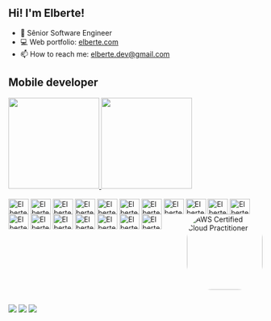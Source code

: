 ## Hi! I'm Elberte!

- 🤔 Sênior Software Engineer
- 💻 Web portfolio: [elberte.com](https://elberte.com)
- 📫 How to reach me: elberte.dev@gmail.com

## Mobile developer

<div style="display: inline-block;">
  <a href="https://github.com/oElberte">
    <img height="180em" src="https://github-readme-stats.vercel.app/api?username=oElberte&show_icons=true&theme=dark&include_all_commits=true&count_private=true"/>
    <img height="180em" src="https://github-readme-stats.vercel.app/api/top-langs/?username=oElberte&layout=compact&langs_count=7&theme=dark"/>
  </a>
</div>

<div style="display: inline-block"><br>
  <img align="center" alt="Elberte-Flutter" height="30" width="40" src="https://cdn.jsdelivr.net/gh/devicons/devicon/icons/flutter/flutter-original.svg">

  <img align="center" alt="Elberte-Dart" height="30" width="40" src="https://cdn.jsdelivr.net/gh/devicons/devicon@latest/icons/dart/dart-original.svg" />

  <img align="center" alt="Elberte-Swift" height="30" width="40" src="https://cdn.jsdelivr.net/gh/devicons/devicon/icons/swift/swift-original.svg">
  
  <img align="center" alt="Elberte-TypeScript" height="30" width="40" src="https://cdn.jsdelivr.net/gh/devicons/devicon@latest/icons/typescript/typescript-original.svg" />
  
  <img align="center" alt="Elberte-JavaScript" height="30" width="40" src="https://cdn.jsdelivr.net/gh/devicons/devicon@latest/icons/javascript/javascript-original.svg" />

  <img align="center" alt="Elberte-Svelte" height="30" width="40" src="https://cdn.jsdelivr.net/gh/devicons/devicon@latest/icons/svelte/svelte-original.svg" />

  <img align="center" alt="Elberte-NodeJS" height="30" width="40" src="https://cdn.jsdelivr.net/gh/devicons/devicon@latest/icons/nodejs/nodejs-original.svg" />
  
  <img align="center" alt="Elberte-NestJS" height="30" width="40" src="https://cdn.jsdelivr.net/gh/devicons/devicon@latest/icons/nestjs/nestjs-original.svg" />

  <img align="center" alt="Elberte-Golang" height="30" width="40" src="https://cdn.jsdelivr.net/gh/devicons/devicon@latest/icons/go/go-original-wordmark.svg" />
  
  <img align="center" alt="Elberte-PostgreSQL" height="30" width="40" src="https://cdn.jsdelivr.net/gh/devicons/devicon@latest/icons/postgresql/postgresql-original.svg" />

  <img align="center" alt="Elberte-MySQL" height="30" width="40" src="https://cdn.jsdelivr.net/gh/devicons/devicon@latest/icons/mysql/mysql-original.svg" />

  <img align="center" alt="Elberte-SQLite" height="30" width="40" src="https://cdn.jsdelivr.net/gh/devicons/devicon/icons/sqlite/sqlite-original.svg">

  <img align="center" alt="Elberte-Prisma" height="30" width="40" src="https://cdn.jsdelivr.net/gh/devicons/devicon@latest/icons/prisma/prisma-original.svg" />

  <img align="center" alt="Elberte-Firebase" height="30" width="40" src="https://cdn.jsdelivr.net/gh/devicons/devicon@latest/icons/firebase/firebase-original.svg" />
          
  <img align="center" alt="Elberte-AWS" height="30" width="40" src="https://cdn.jsdelivr.net/gh/devicons/devicon@latest/icons/amazonwebservices/amazonwebservices-original-wordmark.svg" />
          
  <img align="center" alt="Elberte-GoogleCloud" height="30" width="40" src="https://cdn.jsdelivr.net/gh/devicons/devicon@latest/icons/googlecloud/googlecloud-original.svg" />

  <img align="center" alt="Elberte-Docker" height="30" width="40" src="https://cdn.jsdelivr.net/gh/devicons/devicon@latest/icons/docker/docker-original.svg" />

  <img align="center" alt="Elberte-Vitest" height="30" width="40" src="https://cdn.jsdelivr.net/gh/devicons/devicon@latest/icons/vitest/vitest-original.svg" />
  
  <a href="https://www.credly.com/badges/1f22ad36-94f9-46fa-84ed-fd98a43b91fb/public_url">
    <img align="right" src="https://images.credly.com/images/00634f82-b07f-4bbd-a6bb-53de397fc3a6/image.png" width="150" height="150" style="border-radius:50px;" alt="AWS Certified Cloud Practitioner">
  </a>
</div>

##

<div style="display: inline-block"> 
  <a href="https://elberte.com" target="_blank"><img src="https://img.shields.io/badge/-Portfolio-7c3aed?style=for-the-badge&logo=svelte&logoColor=white" target="_blank"></a>
  <a href="https://www.linkedin.com/in/oelberte/" target="_blank"><img src="https://img.shields.io/badge/-LinkedIn-%230077B5?style=for-the-badge&logo=INSPIRE&logoColor=white" target="_blank"></a>
  <a href = "mailto:elberte.dev@gmail.com"><img src="https://img.shields.io/badge/-Mail-cd3b2f?style=for-the-badge&logo=gmail&logoColor=white" target="_blank"></a>
</div>
